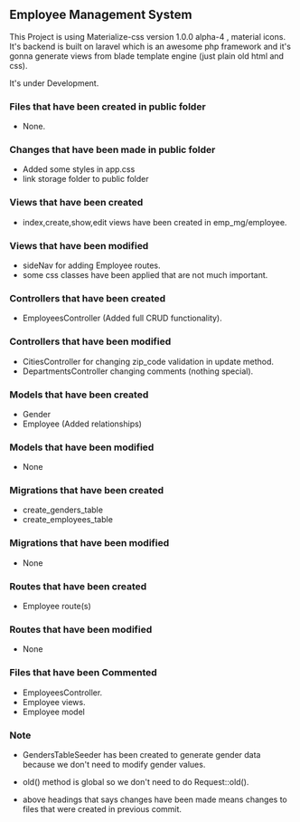 ## Employee Management System
This Project is using Materialize-css version 1.0.0 alpha-4 , material icons. It's backend is built on laravel which is an awesome php framework and it's gonna generate views from blade template engine (just plain old html and css).

It's under Development.

### Files that have been created in public folder

- None.

### Changes that have been made in public folder

- Added some styles in app.css
- link storage folder to public folder

### Views that have been created

- index,create,show,edit views have been created in emp_mg/employee.

### Views that have been modified

- sideNav for adding Employee routes.
- some css classes have been applied that are not much important.

### Controllers that have been created

- EmployeesController (Added full CRUD functionality).

### Controllers that have been modified

- CitiesController for changing zip_code validation in update method.
- DepartmentsController changing comments (nothing special).

### Models that have been created

- Gender
- Employee (Added relationships)

### Models that have been modified

- None

### Migrations that have been created

- create_genders_table
- create_employees_table

### Migrations that have been modified

- None

### Routes that have been created

- Employee route(s)

### Routes that have been modified

- None

### Files that have been Commented

- EmployeesController.
- Employee views.
- Employee model

### Note

- GendersTableSeeder has been created to generate gender data because we don't need to modify gender values.
- old() method is global so we don't need to do Request::old().

- above headings that says changes have been made means changes to files that were created in previous commit.